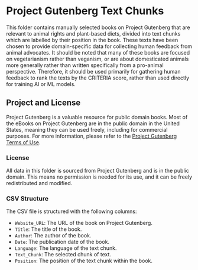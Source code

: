 # Project Gutenberg Text Chunks

This folder contains manually selected books on Project Gutenberg that are relevant to animal rights and plant-based diets, divided into text chunks which are labelled by their position in the book. These texts have been chosen to provide domain-specific data for collecting human feedback from animal advocates. It should be noted that many of these books are focused on vegetarianism rather than veganism, or are about domesticated animals more generally rather than written specifically from a pro-animal perspective. Therefore, it should be used primarily for gathering human feedback to rank the texts by the CRITERIA score, rather than used directly for training AI or ML models.

## Project and License

Project Gutenberg is a valuable resource for public domain books. Most of the eBooks on Project Gutenberg are in the public domain in the United States, meaning they can be used freely, including for commercial purposes. For more information, please refer to the [Project Gutenberg Terms of Use](https://www.gutenberg.org/policy/permission.html).

### License
All data in this folder is sourced from Project Gutenberg and is in the public domain. This means no permission is needed for its use, and it can be freely redistributed and modified.

### CSV Structure
The CSV file is structured with the following columns:
- `Website_URL`: The URL of the book on Project Gutenberg.
- `Title`: The title of the book.
- `Author`: The author of the book.
- `Date`: The publication date of the book.
- `Language`: The language of the text chunk.
- `Text_Chunk`: The selected chunk of text.
- `Position`: The position of the text chunk within the book.
